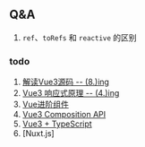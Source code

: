 ## Q&A

1. `ref`、`toRefs` 和 `reactive` 的区别

### todo

1. [解读Vue3源码 -- (8.)ing](https://www.bilibili.com/video/BV1rC4y187Vw?p=2&spm_id_from=pageDriver)
2. [Vue3 响应式原理 -- (4.)ing](https://www.bilibili.com/video/BV1SZ4y1x7a9?spm_id_from=333.999.0.0)
3. [Vue进阶组件](https://www.bilibili.com/video/BV1pg4y167XT?spm_id_from=333.999.0.0)
4. [Vue3 Composition API](https://www.bilibili.com/video/BV12k4y1y75T?spm_id_from=333.999.0.0)
5. [Vue3 + TypeScript](https://www.bilibili.com/video/BV1Cy4y1J7Ww?spm_id_from=333.999.0.0)
6. [Nuxt.js]